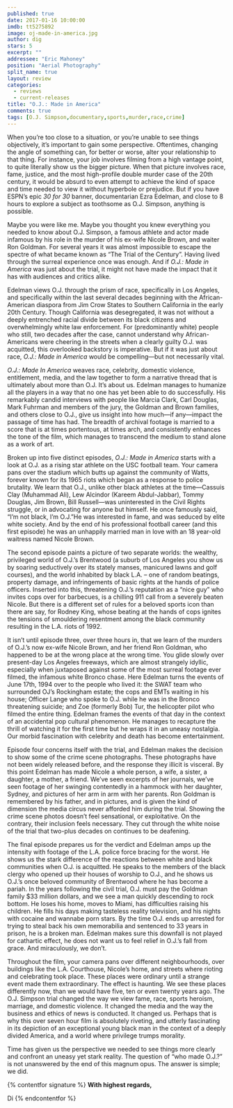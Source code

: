 ```yaml
---
published: true
date: 2017-01-16 10:00:00
imdb: tt5275892
image: oj-made-in-america.jpg
author: dig
stars: 5
excerpt: ""
addressee: "Eric Mahoney"
position: "Aerial Photography"
split_name: true
layout: review
categories: 
  - reviews
  - current-releases
title: "O.J.: Made in America"
comments: true
tags: [O.J. Simpson,documentary,sports,murder,race,crime]
---
```

When you’re too close to a situation, or you’re unable to see things objectively, it’s important to gain some perspective. Oftentimes, changing the angle of something can, for better or worse, alter your relationship to that thing. For instance, your job involves filming from a high vantage point, to quite literally show us the bigger picture. When that picture involves race, fame, justice, and the most high-profile double murder case of the 20th century, it would be absurd to even attempt to achieve the kind of space and time needed to view it without hyperbole or prejudice.  But if you have ESPN’s epic _30 for 30_ banner, documentarian Ezra Edelman, and close to 8 hours to explore a subject as toothsome as O.J. Simpson, anything is possible.

Maybe you were like me. Maybe you thought you knew everything you needed to know about O.J. Simpson, a famous athlete and actor made infamous by his role in the murder of his ex-wife Nicole Brown, and waiter Ron Goldman. For several years it was almost impossible to escape the spectre of what became known as “The Trial of the Century”. Having lived through the surreal experience once was enough. And if _O.J.: Made in America_ was just about the trial, it might not have made the impact that it has with audiences and critics alike. 

Edelman views O.J. through the prism of race, specifically in Los Angeles, and specifically within the last several decades beginning with the African-American diaspora from Jim Crow States to Southern California in the early 20th Century. Though California was desegregated, it was not without a deeply entrenched racial divide between its black citizens and overwhelmingly white law enforcement. For (predominantly white) people who still, two decades after the case, cannot understand why African-Americans were cheering in the streets when a clearly guilty O.J. was acquitted, this overlooked backstory is imperative. But if it was just about race, _O.J.: Made in America_ would be compelling—but not necessarily vital.

_O.J.: Made In America_ weaves race, celebrity, domestic violence, entitlement, media, and the law together to form a narrative thread that is ultimately about more than O.J. It’s about us. Edelman manages to humanize all the players in a way that no one has yet been able to do successfully. His remarkably candid interviews with people like Marcia Clark, Carl Douglas, Mark Fuhrman and members of the jury, the Goldman and Brown families, and others close to O.J., give us insight into how much—if any—impact the passage of time has had. The breadth of archival footage is married to a score that is at times portentous, at times arch, and consistently enhances the tone of the film, which manages to transcend the medium to stand alone as a work of art. 

Broken up into five distinct episodes, _O.J.: Made in America_ starts with a look at O.J. as a rising star athlete on the USC football team. Your camera pans over the stadium which butts up against the community of Watts, forever known for its 1965 riots which began as a response to police brutality. We learn that O.J., unlike other black athletes at the time—Cassuis Clay (Muhammad Ali), Lew Alcindor (Kareem Abdul-Jabbar), Tommy Douglas, Jim Brown, Bill Russell—was uninterested in the Civil Rights struggle, or in advocating for anyone but himself. He once famously said, “I’m not black, I’m O.J.”He was interested in fame, and was seduced by 
elite white society. And by the end of his professional football career (and this first episode) he was an unhappily married man in love with an 18 year-old waitress named Nicole Brown.


The second episode paints a picture of two separate worlds: the wealthy, privileged world of O.J.’s Brentwood (a suburb of Los Angeles you show us by soaring seductively over its stately manses, manicured lawns and golf courses), and the world inhabited by black L.A. – one of random beatings, property damage, and infringements of basic rights at the hands of police officers. Inserted into this, threatening O.J.’s reputation as a “nice guy” who invites cops over for barbecues, is a chilling 911 call from a severely beaten Nicole. But there is a different set of rules for a beloved sports icon than there are say, for Rodney King, whose beating at the hands of cops ignites the tensions of smouldering resentment among the black community resulting in the L.A. riots of 1992.

It isn’t until episode three, over three hours in, that we learn of the murders of O.J.’s now ex-wife Nicole Brown, and her friend Ron Goldman, who happened to be at the wrong place at the wrong time.  You glide slowly over present-day Los Angeles freeways, which are almost strangely idyllic, especially when juxtaposed against some of the most surreal footage ever filmed, the infamous white Bronco chase. Here Edelman turns the events of June 17th, 1994 over to the people who lived it: the SWAT team who surrounded OJ’s Rockingham estate; the cops and EMTs waiting in his house; Officer Lange who spoke to O.J. while he was in the Bronco threatening suicide; and Zoe (formerly Bob) Tur, the helicopter pilot who filmed the entire thing. Edelman frames the events of that day in the context of an accidental pop cultural phenomenon. He manages to recapture the thrill of watching it for the first time but he wraps it in an uneasy nostalgia. Our morbid fascination with celebrity and death has become entertainment. 

Episode four concerns itself with the trial, and Edelman makes the decision to show some of the crime scene photographs. These photographs have not been widely released before, and the response they illicit is visceral. By this point Edelman has made Nicole a whole person, a wife, a sister, a daughter, a mother, a friend. We’ve seen excerpts of her journals, we’ve seen footage of her swinging contentedly in a hammock with her daughter, Sydney, and pictures of her arm in arm with her parents. Ron Goldman is remembered by his father, and in pictures, and is given the kind of dimension the media circus never afforded him during the trial. Showing the crime scene photos doesn’t feel sensational, or exploitative. On the contrary, their inclusion feels necessary. They cut through the white noise of the trial that two-plus decades on continues to be deafening. 

The final episode prepares us for the verdict and Edelman amps up the intensity with footage of the L.A. police force bracing for the worst. He shows us the stark difference of the reactions between white and black communities when O.J. is acquitted. He speaks to the members of the black clergy who opened up their houses of worship to O.J., and he shows us O.J.’s once beloved community of Brentwood where he has become a pariah. In the years following the civil trial, O.J. must pay the Goldman family $33 million dollars, and we see a man quickly descending to rock bottom. He loses his home, moves to Miami, has difficulties raising his children. He fills his days making tasteless reality television, and his nights with cocaine and wannabe porn stars. By the time O.J. ends up arrested for trying to steal back his own memorabilia and sentenced to 33 years in prison, he is a broken man. Edelman makes sure this downfall is not played for cathartic effect, he does not want us to feel relief in O.J.’s fall from grace. And miraculously, we don’t.

Throughout the film, your camera pans over different neighbourhoods, over buildings like the L.A. Courthouse, Nicole’s home, and streets where rioting and celebrating took place. These places were ordinary until a strange event made them extraordinary. The effect is haunting. We see these places differently now, than we would have five, ten or even twenty years ago. The O.J. Simpson trial changed the way we view fame, race, sports heroism, marriage, and domestic violence. It changed the media and the way the business and ethics of news is conducted. It changed us. Perhaps that is why this over seven hour film is absolutely riveting, and utterly fascinating in its depiction of an exceptional young black man in the context of a deeply divided America, and a world where privilege trumps morality. 

Time has given us the perspective we needed to see things more clearly and confront an uneasy yet stark reality. The question of “who made O.J.?” is not unanswered by the end of this magnum opus. The answer is simple; we did.

{% contentfor signature %}
**With highest regards,**

Di
{% endcontentfor %}